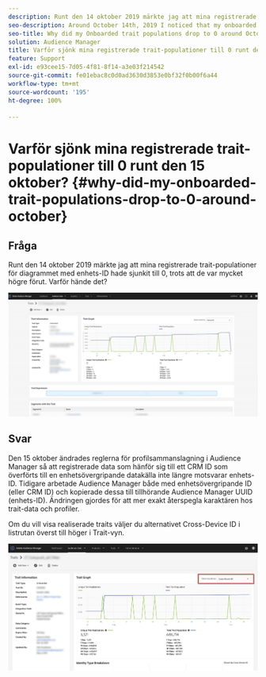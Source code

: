 ```yaml
---
description: Runt den 14 oktober 2019 märkte jag att mina registrerade trait-populationer för diagrammet med enhets-ID hade sjunkit till 0, trots att de var mycket högre förut.
seo-description: Around October 14th, 2019 I noticed that my onboarded trait populations for the Device ID graph have dropped to 0, where previously they were much higher.
seo-title: Why did my Onboarded trait populations drop to 0 around October 15th?
solution: Audience Manager
title: Varför sjönk mina registrerade trait-populationer till 0 runt den 15 oktober?
feature: Support
exl-id: e93cee15-7d05-4f81-8f14-a3e03f214542
source-git-commit: fe01ebac8c0d0ad3630d3853e0bf32f0b00f6a44
workflow-type: tm+mt
source-wordcount: '195'
ht-degree: 100%

---
```


# Varför sjönk mina registrerade trait-populationer till 0 runt den 15 oktober? {#why-did-my-onboarded-trait-populations-drop-to-0-around-october}

## Fråga

Runt den 14 oktober 2019 märkte jag att mina registrerade trait-populationer för diagrammet med enhets-ID hade sjunkit till 0, trots att de var mycket högre förut. Varför hände det?

![Bild på minskning av enhets-ID](assets/device_id_populationdrop.png)

## Svar

Den 15 oktober ändrades reglerna för profilsammanslagning i Audience Manager så att registrerade data som hänför sig till ett CRM ID som överförts till en enhetsövergripande datakälla inte längre motsvarar enhets-ID.  Tidigare arbetade Audience Manager både med enhetsövergripande ID (eller CRM ID) och kopierade dessa till tillhörande Audience Manager UUID (enhets-ID).  Ändringen gjordes för att mer exakt återspegla karaktären hos trait-data och profiler.

Om du vill visa realiserade traits väljer du alternativet Cross-Device ID i listrutan överst till höger i Trait-vyn.

![Visa realiseringar efter enhetsövergripande ID](assets/deviceid-crossdevice.png)
